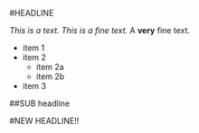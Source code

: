 #HEADLINE

*This is a text. This is a fine text.*
A **very** fine text.

* item 1
* item 2
	* item 2a
	* item 2b
* item 3

##SUB headline

#NEW HEADLINE!!
